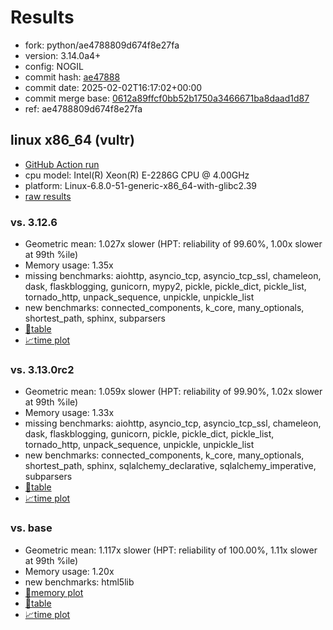 # Results

- fork: python/ae4788809d674f8e27fa
- version: 3.14.0a4+
- config: NOGIL
- commit hash: [ae47888](https://github.com/python/cpython/commit/ae47888)
- commit date: 2025-02-02T16:17:02+00:00
- commit merge base: [0612a89ffcf0bb52b1750a3466671ba8daad1d87](https://github.com/python/cpython/commit/0612a89ffcf0bb52b1750a3466671ba8daad1d87)
- ref: ae4788809d674f8e27fa

## linux x86_64 (vultr)

- [GitHub Action run](https://github.com/facebookexperimental/free-threading-benchmarking/actions/runs/13100479381)
- cpu model: Intel(R) Xeon(R) E-2286G CPU @ 4.00GHz
- platform: Linux-6.8.0-51-generic-x86_64-with-glibc2.39
- [raw results](bm-20250202-vultr-x86_64-python-ae4788809d674f8e27fa-3.14.0a4%2B-ae47888.json)

### vs. 3.12.6

- Geometric mean: 1.027x slower (HPT: reliability of 99.60%, 1.00x slower at 99th %ile)
- Memory usage: 1.35x
- missing benchmarks: aiohttp, asyncio_tcp, asyncio_tcp_ssl, chameleon, dask, flaskblogging, gunicorn, mypy2, pickle, pickle_dict, pickle_list, tornado_http, unpack_sequence, unpickle, unpickle_list
- new benchmarks: connected_components, k_core, many_optionals, shortest_path, sphinx, subparsers
- [📄table](bm-20250202-vultr-x86_64-python-ae4788809d674f8e27fa-3.14.0a4%2B-ae47888-vs-3.12.6.md)
- [📈time plot](bm-20250202-vultr-x86_64-python-ae4788809d674f8e27fa-3.14.0a4%2B-ae47888-vs-3.12.6.svg)

### vs. 3.13.0rc2

- Geometric mean: 1.059x slower (HPT: reliability of 99.90%, 1.02x slower at 99th %ile)
- Memory usage: 1.33x
- missing benchmarks: aiohttp, asyncio_tcp, asyncio_tcp_ssl, chameleon, dask, flaskblogging, gunicorn, pickle, pickle_dict, pickle_list, tornado_http, unpack_sequence, unpickle, unpickle_list
- new benchmarks: connected_components, k_core, many_optionals, shortest_path, sphinx, sqlalchemy_declarative, sqlalchemy_imperative, subparsers
- [📄table](bm-20250202-vultr-x86_64-python-ae4788809d674f8e27fa-3.14.0a4%2B-ae47888-vs-3.13.0rc2.md)
- [📈time plot](bm-20250202-vultr-x86_64-python-ae4788809d674f8e27fa-3.14.0a4%2B-ae47888-vs-3.13.0rc2.svg)

### vs. base

- Geometric mean: 1.117x slower (HPT: reliability of 100.00%, 1.11x slower at 99th %ile)
- Memory usage: 1.20x
- new benchmarks: html5lib
- [🧠memory plot](bm-20250202-vultr-x86_64-python-ae4788809d674f8e27fa-3.14.0a4%2B-ae47888-vs-base-mem.svg)
- [📄table](bm-20250202-vultr-x86_64-python-ae4788809d674f8e27fa-3.14.0a4%2B-ae47888-vs-base.md)
- [📈time plot](bm-20250202-vultr-x86_64-python-ae4788809d674f8e27fa-3.14.0a4%2B-ae47888-vs-base.svg)

